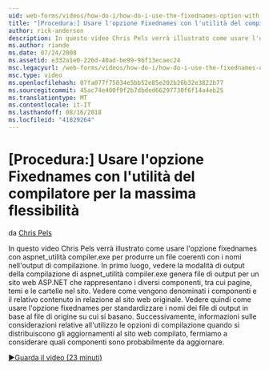 ```yaml
---
uid: web-forms/videos/how-do-i/how-do-i-use-the-fixednames-option-with-the-compiler-utility-for-maximum-flexibility
title: "[Procedura:] Usare l'opzione Fixednames con l'utilità del compilatore per la massima flessibilità | Microsoft Docs"
author: rick-anderson
description: In questo video Chris Pels verrà illustrato come usare l'opzione fixednames con l'utilità aspnet_compiler.exe per produrre un nomi di file coerente nell'unità organizzativa di compilazione...
ms.author: riande
ms.date: 07/24/2008
ms.assetid: e332a1e0-226d-40ad-be99-96f13ecaec24
msc.legacyurl: /web-forms/videos/how-do-i/how-do-i-use-the-fixednames-option-with-the-compiler-utility-for-maximum-flexibility
msc.type: video
ms.openlocfilehash: 07fa077f75034e5bb52e85e202b26b32e3822b77
ms.sourcegitcommit: 45ac74e400f9f2b7dbded66297730f6f14a4eb25
ms.translationtype: MT
ms.contentlocale: it-IT
ms.lasthandoff: 08/16/2018
ms.locfileid: "41829264"
---
```

<a name="how-do-i-use-the-fixednames-option-with-the-compiler-utility-for-maximum-flexibility"></a>[Procedura:] Usare l'opzione Fixednames con l'utilità del compilatore per la massima flessibilità
====================
da [Chris Pels](https://twitter.com/chrispels)

In questo video Chris Pels verrà illustrato come usare l'opzione fixednames con aspnet\_utilità compiler.exe per produrre un file coerenti con i nomi nell'output di compilazione. In primo luogo, vedere la modalità di output della compilazione di aspnet\_utilità compiler.exe genera file di output per un sito web ASP.NET che rappresentano i diversi componenti, tra cui pagine, temi e le cartelle nel sito. Vedere come vengono denominati i componenti e il relativo contenuto in relazione al sito web originale. Vedere quindi come usare l'opzione fixednames per standardizzare i nomi dei file di output in base al file di origine su cui si basano. Successivamente, informazioni sulle considerazioni relative all'utilizzo le opzioni di compilazione quando si distribuiscono gli aggiornamenti al sito web compilato, fermiamo a considerare quali componenti sono probabilmente da aggiornare.

[&#9654;Guarda il video (23 minuti)](https://channel9.msdn.com/Blogs/ASP-NET-Site-Videos/how-do-i-use-the-fixednames-option-with-the-compiler-utility-for-maximum-flexibility)
